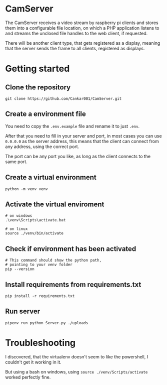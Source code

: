 # CamServer

The CamServer receives a video stream by raspberry pi clients and stores them into a configurable file location, on which a PHP application listens to and streams the unclosed file handles to the web client, if requested.

There will be another client type, that gets registered as a display, meaning that the server sends the frame to all clients, registered as displays.

# Getting started

## Clone the repository
```shell
git clone https://github.com/Cankar001/CamServer.git
```

## Create a environment file
You need to copy the `.env.example` file and rename it to just `.env`.

After that you need to fill in your server and port, 
in most cases you can use `0.0.0.0` as the server address, 
this means that the client can connect from any address, using the correct port. 

The port can be any port you like, as long as the client connects to the same port.

## Create a virtual environment
```shell
python -m venv venv
```

## Activate the virtual enviroment
```shell
# on windows
.\venv\Scripts\activate.bat

# on linux
source ./venv/bin/activate
```

## Check if environment has been activated
```shell
# This command should show the python path,
# pointing to your venv folder
pip --version
```

## Install requirements from requirements.txt
```shell
pip install -r requirements.txt
```

## Run server
```shell
pipenv run python Server.py ./uploads
```

# Troubleshooting

I discovered, that the virtualenv doesn't seem to like the powershell, 
I couldn't get it working in it.

But using a bash on windows, using `source ./venv/Scripts/activate` worked perfectly fine.
